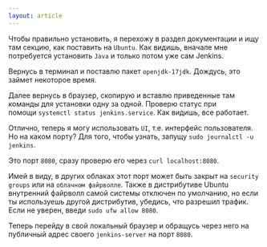 ```yaml
---
layout: article
---
```

Чтобы правильно установить, я перехожу в раздел документации и ищу там секцию, как поставить на `Ubuntu`. Как видишь, вначале мне потребуется установить `Java` и только потом уже сам Jenkins.

Вернусь в терминал и поставлю пакет `openjdk-17jdk`. Дождусь, это займет некоторое время.

Далее вернуcь в браузер, скопирую и вставлю приведенные там команды для установки одну за одной. Проверю статус при помощи `systemctl status jenkins.service`. Как видишь, все работает.

Отлично, теперь я могу использовать `UI`, т.е. интерфейс пользователя. Но на каком порту? Для того, чтобы узнать, запущу `sudo journalctl -u jenkins`.

Это порт `8080`, сразу проверю его через `curl localhost:8080`.

Имей в виду, в других облаках этот порт может быть закрыт на `security groups` или на `облачном файрволле`. Также в дистрибутиве Ubuntu внутренний файрволл самой системы отключен по умолчанию, но если ты используешь другой дистрибутив, убедись, что разрешил трафик. Если не уверен, введи `sudo ufw allow 8080`.

Теперь перейду в свой локальный браузер и обращусь через него на публичный адрес своего `jenkins-server` на порт `8080`.
